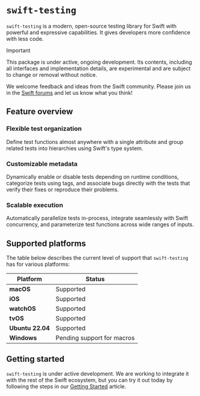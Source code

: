 # `swift-testing`

<!--
This source file is part of the Swift.org open source project

Copyright (c) 2023 Apple Inc. and the Swift project authors
Licensed under Apache License v2.0 with Runtime Library Exception

See https://swift.org/LICENSE.txt for license information
See https://swift.org/CONTRIBUTORS.txt for Swift project authors
-->

`swift-testing` is a modern, open-source testing library for Swift with powerful
and expressive capabilities. It gives developers more confidence with less code.

> [!IMPORTANT]
> This package is under active, ongoing development. Its contents, including all
> interfaces and implementation details, are experimental and are subject to
> change or removal without notice.
>
> We welcome feedback and ideas from the Swift community. Please join us in the
> [Swift forums](https://forums.swift.org/c/related-projects/swift-testing)
> and let us know what you think!

## Feature overview

### Flexible test organization

Define test functions almost anywhere with a single attribute and group related
tests into hierarchies using Swift's type system.

### Customizable metadata

Dynamically enable or disable tests depending on runtime conditions, categorize
tests using tags, and associate bugs directly with the tests that verify their
fixes or reproduce their problems.

### Scalable execution

Automatically parallelize tests in-process, integrate seamlessly with Swift
concurrency, and parameterize test functions across wide ranges of inputs.

## Supported platforms

The table below describes the current level of support that `swift-testing` has
for various platforms:

| **Platform** | **Status** |
|---|---|
| **macOS** | Supported |
| **iOS** | Supported |
| **watchOS** | Supported |
| **tvOS** | Supported |
| **Ubuntu 22.04** | Supported |
| **Windows** | Pending support for macros |

## Getting started

`swift-testing` is under active development. We are working to integrate it with
the rest of the Swift ecosystem, but you can try it out today by following the
steps in our [Getting Started](Sources/Testing/Testing.docc/TemporaryGettingStarted.md)
article.

